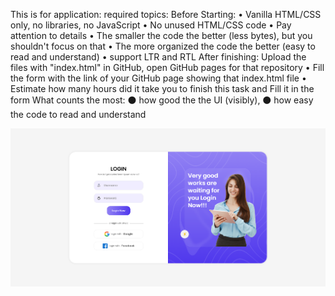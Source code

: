 This is for application: 
required topics:
Before Starting:
• Vanilla HTML/CSS only, no libraries, no JavaScript
• No unused HTML/CSS code
• Pay attention to details
• The smaller the code the better (less bytes), but you shouldn't focus on that
• The more organized the code the better (easy to read and understand)
•  support LTR and RTL
After finishing:
Upload the files with "index.html" in GitHub, open GitHub pages for that repository
• Fill the form with the link of your GitHub page showing that index.html file
• Estimate how many hours did it take you to finish this task and Fill it in the form
What counts the most:
⚫ how good the the UI (visibly),
⚫ how easy the code to read and understand

![alt text](https://github.com/drsamiadel/login-page-for-application/blob/main/assets/screenshot.png)
